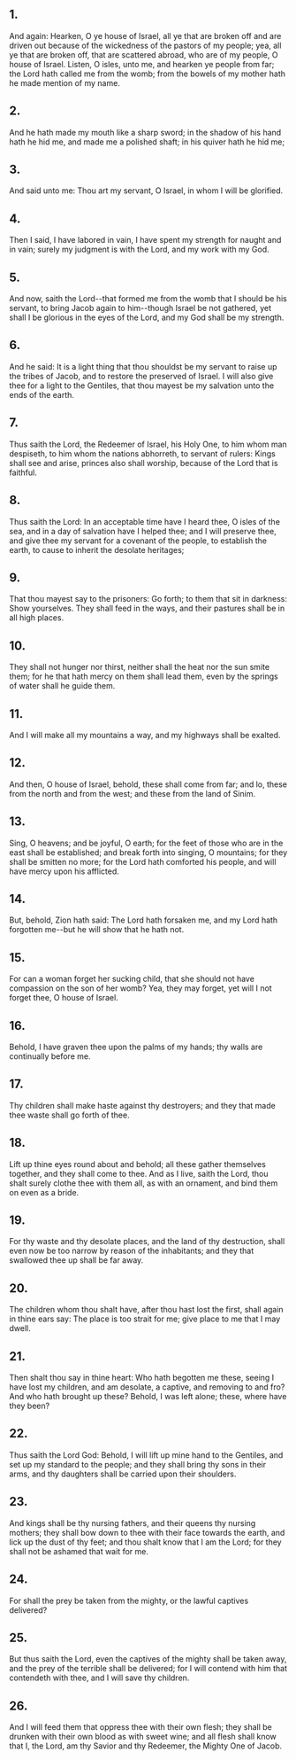 ## 1.
And again: Hearken, O ye house of Israel, all ye that are broken off and are driven out because of the wickedness of the pastors of my people; yea, all ye that are broken off, that are scattered abroad, who are of my people, O house of Israel. Listen, O isles, unto me, and hearken ye people from far; the Lord hath called me from the womb; from the bowels of my mother hath he made mention of my name.
## 2.
And he hath made my mouth like a sharp sword; in the shadow of his hand hath he hid me, and made me a polished shaft; in his quiver hath he hid me;
## 3.
And said unto me: Thou art my servant, O Israel, in whom I will be glorified.
## 4.
Then I said, I have labored in vain, I have spent my strength for naught and in vain; surely my judgment is with the Lord, and my work with my God.
## 5.
And now, saith the Lord--that formed me from the womb that I should be his servant, to bring Jacob again to him--though Israel be not gathered, yet shall I be glorious in the eyes of the Lord, and my God shall be my strength.
## 6.
And he said: It is a light thing that thou shouldst be my servant to raise up the tribes of Jacob, and to restore the preserved of Israel. I will also give thee for a light to the Gentiles, that thou mayest be my salvation unto the ends of the earth.
## 7.
Thus saith the Lord, the Redeemer of Israel, his Holy One, to him whom man despiseth, to him whom the nations abhorreth, to servant of rulers: Kings shall see and arise, princes also shall worship, because of the Lord that is faithful.
## 8.
Thus saith the Lord: In an acceptable time have I heard thee, O isles of the sea, and in a day of salvation have I helped thee; and I will preserve thee, and give thee my servant for a covenant of the people, to establish the earth, to cause to inherit the desolate heritages;
## 9.
That thou mayest say to the prisoners: Go forth; to them that sit in darkness: Show yourselves. They shall feed in the ways, and their pastures shall be in all high places.
## 10.
They shall not hunger nor thirst, neither shall the heat nor the sun smite them; for he that hath mercy on them shall lead them, even by the springs of water shall he guide them.
## 11.
And I will make all my mountains a way, and my highways shall be exalted.
## 12.
And then, O house of Israel, behold, these shall come from far; and lo, these from the north and from the west; and these from the land of Sinim.
## 13.
Sing, O heavens; and be joyful, O earth; for the feet of those who are in the east shall be established; and break forth into singing, O mountains; for they shall be smitten no more; for the Lord hath comforted his people, and will have mercy upon his afflicted.
## 14.
But, behold, Zion hath said: The Lord hath forsaken me, and my Lord hath forgotten me--but he will show that he hath not.
## 15.
For can a woman forget her sucking child, that she should not have compassion on the son of her womb? Yea, they may forget, yet will I not forget thee, O house of Israel.
## 16.
Behold, I have graven thee upon the palms of my hands; thy walls are continually before me.
## 17.
Thy children shall make haste against thy destroyers; and they that made thee waste shall go forth of thee.
## 18.
Lift up thine eyes round about and behold; all these gather themselves together, and they shall come to thee. And as I live, saith the Lord, thou shalt surely clothe thee with them all, as with an ornament, and bind them on even as a bride.
## 19.
For thy waste and thy desolate places, and the land of thy destruction, shall even now be too narrow by reason of the inhabitants; and they that swallowed thee up shall be far away.
## 20.
The children whom thou shalt have, after thou hast lost the first, shall again in thine ears say: The place is too strait for me; give place to me that I may dwell.
## 21.
Then shalt thou say in thine heart: Who hath begotten me these, seeing I have lost my children, and am desolate, a captive, and removing to and fro? And who hath brought up these? Behold, I was left alone; these, where have they been?
## 22.
Thus saith the Lord God: Behold, I will lift up mine hand to the Gentiles, and set up my standard to the people; and they shall bring thy sons in their arms, and thy daughters shall be carried upon their shoulders.
## 23.
And kings shall be thy nursing fathers, and their queens thy nursing mothers; they shall bow down to thee with their face towards the earth, and lick up the dust of thy feet; and thou shalt know that I am the Lord; for they shall not be ashamed that wait for me.
## 24.
For shall the prey be taken from the mighty, or the lawful captives delivered?
## 25.
But thus saith the Lord, even the captives of the mighty shall be taken away, and the prey of the terrible shall be delivered; for I will contend with him that contendeth with thee, and I will save thy children.
## 26.
And I will feed them that oppress thee with their own flesh; they shall be drunken with their own blood as with sweet wine; and all flesh shall know that I, the Lord, am thy Savior and thy Redeemer, the Mighty One of Jacob.
